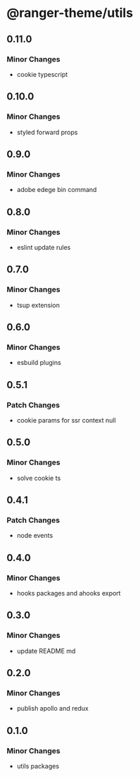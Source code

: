 # @ranger-theme/utils

## 0.11.0

### Minor Changes

- cookie typescript

## 0.10.0

### Minor Changes

- styled forward props

## 0.9.0

### Minor Changes

- adobe edege bin command

## 0.8.0

### Minor Changes

- eslint update rules

## 0.7.0

### Minor Changes

- tsup extension

## 0.6.0

### Minor Changes

- esbuild plugins

## 0.5.1

### Patch Changes

- cookie params for ssr context null

## 0.5.0

### Minor Changes

- solve cookie ts

## 0.4.1

### Patch Changes

- node events

## 0.4.0

### Minor Changes

- hooks packages and ahooks export

## 0.3.0

### Minor Changes

- update README md

## 0.2.0

### Minor Changes

- publish apollo and redux

## 0.1.0

### Minor Changes

- utils packages
